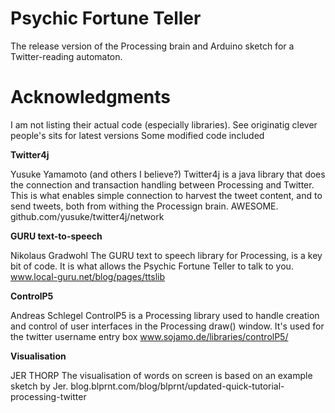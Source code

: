 Psychic Fortune Teller
======================

The release version of the Processing brain and Arduino sketch for a Twitter-reading automaton.

<h1> Acknowledgments</h1>
I am not listing their actual code (especially libraries). See originatig clever people's sits for latest versions
Some modified code included

**Twitter4j**

Yusuke Yamamoto (and others I believe?)
Twitter4j is a java library that does the connection and transaction handling between Processing and Twitter. This is what enables simple connection to harvest the tweet content, and to send tweets, both from withing the Processign brain. AWESOME.
github.com/yusuke/twitter4j/network

**GURU text-to-speech**

Nikolaus Gradwohl
The GURU text to speech library for Processing, is a key bit of code. It is what allows the Psychic Fortune Teller to talk to you.
www.local-guru.net/blog/pages/ttslib

**ControlP5**

Andreas Schlegel
ControlP5 is a Processing library used to handle creation and control of user interfaces in the Processing draw() window.
It's used for the twitter username entry box
www.sojamo.de/libraries/controlP5/

**Visualisation**

JER THORP
The visualisation of words on screen is based on an example sketch by Jer.
blog.blprnt.com/blog/blprnt/updated-quick-tutorial-processing-twitter 
